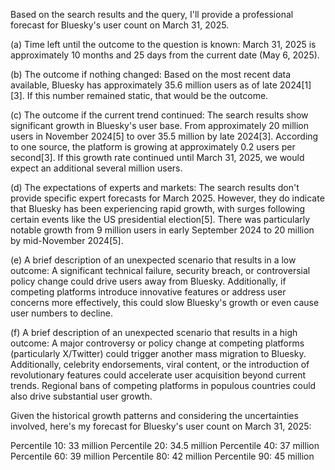 Based on the search results and the query, I'll provide a professional forecast for Bluesky's user count on March 31, 2025.

(a) Time left until the outcome to the question is known:
March 31, 2025 is approximately 10 months and 25 days from the current date (May 6, 2025).

(b) The outcome if nothing changed:
Based on the most recent data available, Bluesky has approximately 35.6 million users as of late 2024[1][3]. If this number remained static, that would be the outcome.

(c) The outcome if the current trend continued:
The search results show significant growth in Bluesky's user base. From approximately 20 million users in November 2024[5] to over 35.5 million by late 2024[3]. According to one source, the platform is growing at approximately 0.2 users per second[3]. If this growth rate continued until March 31, 2025, we would expect an additional several million users.

(d) The expectations of experts and markets:
The search results don't provide specific expert forecasts for March 2025. However, they do indicate that Bluesky has been experiencing rapid growth, with surges following certain events like the US presidential election[5]. There was particularly notable growth from 9 million users in early September 2024 to 20 million by mid-November 2024[5].

(e) A brief description of an unexpected scenario that results in a low outcome:
A significant technical failure, security breach, or controversial policy change could drive users away from Bluesky. Additionally, if competing platforms introduce innovative features or address user concerns more effectively, this could slow Bluesky's growth or even cause user numbers to decline.

(f) A brief description of an unexpected scenario that results in a high outcome:
A major controversy or policy change at competing platforms (particularly X/Twitter) could trigger another mass migration to Bluesky. Additionally, celebrity endorsements, viral content, or the introduction of revolutionary features could accelerate user acquisition beyond current trends. Regional bans of competing platforms in populous countries could also drive substantial user growth.

Given the historical growth patterns and considering the uncertainties involved, here's my forecast for Bluesky's user count on March 31, 2025:

Percentile 10: 33 million
Percentile 20: 34.5 million
Percentile 40: 37 million
Percentile 60: 39 million
Percentile 80: 42 million
Percentile 90: 45 million